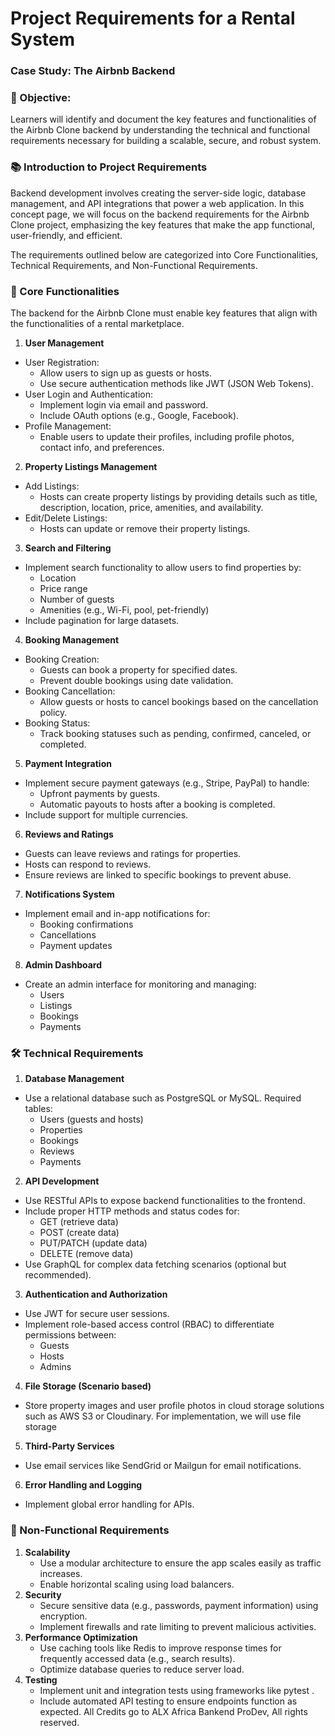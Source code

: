 # Project Requirements for a Rental System
### Case Study: The Airbnb Backend
### 🎯 Objective:
Learners will identify and document the key features and functionalities of the Airbnb Clone backend by understanding the technical and functional requirements necessary for building a scalable, secure, and robust system.

### 📚 Introduction to Project Requirements
Backend development involves creating the server-side logic, database management, and API integrations that power a web application. In this concept page, we will focus on the backend requirements for the Airbnb Clone project, emphasizing the key features that make the app functional, user-friendly, and efficient.

The requirements outlined below are categorized into Core Functionalities, Technical Requirements, and Non-Functional Requirements.

### 🔑 Core Functionalities
The backend for the Airbnb Clone must enable key features that align with the functionalities of a rental marketplace.

1. **User Management**
- User Registration:
    - Allow users to sign up as guests or hosts.
    - Use secure authentication methods like JWT (JSON Web Tokens).
- User Login and Authentication:
    - Implement login via email and password.
    - Include OAuth options (e.g., Google, Facebook).
- Profile Management:
    - Enable users to update their profiles, including profile photos, contact info, and preferences.
2. **Property Listings Management**
- Add Listings:
    - Hosts can create property listings by providing details such as title, description, location, price, amenities, and availability.
- Edit/Delete Listings:
    - Hosts can update or remove their property listings.
3. **Search and Filtering**
- Implement search functionality to allow users to find properties by:
    - Location
    - Price range
    - Number of guests
    - Amenities (e.g., Wi-Fi, pool, pet-friendly)
- Include pagination for large datasets.
4. **Booking Management**
- Booking Creation:
    - Guests can book a property for specified dates.
    - Prevent double bookings using date validation.
- Booking Cancellation:
    - Allow guests or hosts to cancel bookings based on the cancellation policy.
- Booking Status:
    - Track booking statuses such as pending, confirmed, canceled, or completed.
5. **Payment Integration**
- Implement secure payment gateways (e.g., Stripe, PayPal) to handle:
    - Upfront payments by guests.
    - Automatic payouts to hosts after a booking is completed.
- Include support for multiple currencies.
6. **Reviews and Ratings**
- Guests can leave reviews and ratings for properties.
- Hosts can respond to reviews.
- Ensure reviews are linked to specific bookings to prevent abuse.
7. **Notifications System**
- Implement email and in-app notifications for:
    - Booking confirmations
    - Cancellations
    - Payment updates
8. **Admin Dashboard**
- Create an admin interface for monitoring and managing:
    - Users
    - Listings
    - Bookings
    - Payments
### 🛠️ Technical Requirements
1. **Database Management**
- Use a relational database such as PostgreSQL or MySQL.
    Required tables:
    - Users (guests and hosts)
    - Properties
    - Bookings
    - Reviews
    - Payments
2. **API Development**
- Use RESTful APIs to expose backend functionalities to the frontend.
- Include proper HTTP methods and status codes for:
    - GET (retrieve data)
    - POST (create data)
    - PUT/PATCH (update data)
    - DELETE (remove data)
- Use GraphQL for complex data fetching scenarios (optional but recommended).
3. **Authentication and Authorization**
- Use JWT for secure user sessions.
- Implement role-based access control (RBAC) to differentiate permissions between:
    - Guests
    - Hosts
    - Admins
4. **File Storage (Scenario based)**
- Store property images and user profile photos in cloud storage solutions such as AWS S3 or Cloudinary. For implementation, we will use file storage
5. **Third-Party Services**
- Use email services like SendGrid or Mailgun for email notifications.
6. **Error Handling and Logging**
- Implement global error handling for APIs.
### 🚀 Non-Functional Requirements
1. **Scalability**
    - Use a modular architecture to ensure the app scales easily as traffic increases.
    - Enable horizontal scaling using load balancers.
2. **Security**
    - Secure sensitive data (e.g., passwords, payment information) using encryption.
    - Implement firewalls and rate limiting to prevent malicious activities.
3. **Performance Optimization**
    - Use caching tools like Redis to improve response times for frequently accessed data (e.g., search results).
    - Optimize database queries to reduce server load.
4. **Testing**
    - Implement unit and integration tests using frameworks like pytest .
    -   Include automated API testing to ensure endpoints function as expected.
All Credits go to ALX Africa Bankend ProDev, All rights reserved.


